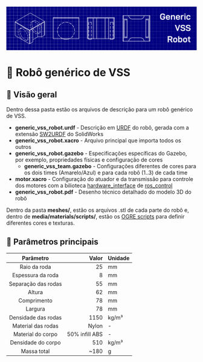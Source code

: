 ![Capa](../docs/banner_urdf.png)

# 📏 Robô genérico de VSS

## 📂 Visão geral

Dentro dessa pasta estão os arquivos de descrição para um robô genérico de VSS.

- **generic\_vss\_robot.urdf** - Descrição em [URDF](http://wiki.ros.org/urdf) do robô, gerada com a extensão [SW2URDF](http://wiki.ros.org/sw_urdf_exporter) do SolidWorks
- **generic\_vss\_robot.xacro** - Arquivo principal que importa todos os outros
- **generic\_vss\_robot.gazebo** - Especificações específicas do Gazebo, por exemplo, propriedades físicas e configuração de cores
  - **generic\_vss\_team.gazebo** - Configurações diferentes de cores para os dois times (Amarelo/Azul) e para cada robô (1..3) de cada time
- **motor.xacro** - Configuração do atuador e da transmissão para controle dos motores com a bilioteca [hardware\_interface](http://wiki.ros.org/ros_control#Hardware_Interfaces) de [ros\_control](http://wiki.ros.org/ros_control)
- **generic_vss_robot.pdf** - Desenho técnico detalhado do modelo 3D do robô 

Dentro da pasta **meshes/**, estão os arquivos .stl de cada parte do robô e, dentro de **media/materials/scripts/**, estão os [OGRE scripts](http://wiki.ogre3d.org/Materials) para definir diferentes cores e texturas.

## 📜 Parâmetros principais

|      Parâmetro      |           Valor|Unidade|
|:-------------------:|---------------:|:------|
|    Raio da roda     |              25| mm    |
|  Espessura da roda  |               8| mm    |
| Separação das rodas |              55| mm    |
|        Altura       |              62| mm    |
|     Comprimento     |              78| mm    |
|       Largura       |              78| mm    |
| Densidade das rodas |            1150| kg/m³ |
|  Material das rodas |           Nylon| \-    |
|  Material do corpo  |  50% infill ABS| \-    |
|  Densidade do corpo |             510| kg/m³ |
|     Massa total     |           \~180| g     |

